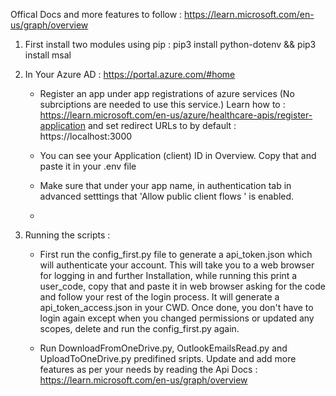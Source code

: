 Offical Docs and more features to follow : https://learn.microsoft.com/en-us/graph/overview

1. First install two modules using pip : 
    pip3 install python-dotenv && pip3 install msal

2. In Your Azure AD : https://portal.azure.com/#home
     - Register an app under app registrations of azure services (No subrciptions are needed to use this service.)
        Learn how to : https://learn.microsoft.com/en-us/azure/healthcare-apis/register-application
        and set redirect URLs to by default : https://localhost:3000
     - You can see your Application (client) ID in Overview. Copy that and paste it in your .env file
     - Make sure that under your app name, in authentication tab in advanced setttings that 'Allow public client flows
' is enabled.
  
     - 
4. Running the scripts :
     - First run the config_first.py file to generate a api_token.json which will authenticate your account.
         This will take you to a web browser for logging in and further Installation, while running this print a user_code, copy that and            paste it in web browser asking for the code and follow your rest of the login process.
         It will generate a api_token_access.json in your CWD. Once done, you don't have to login again except when you changed permissions           or updated any scopes, delete and run the config_first.py  again. 
     
      - Run DownloadFromOneDrive.py, OutlookEmailsRead.py and UploadToOneDrive.py predifined sripts. Update and add more features as per your needs by reading the Api Docs :  https://learn.microsoft.com/en-us/graph/overview
